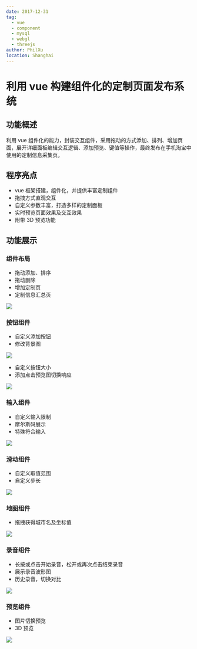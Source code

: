 ```yaml
---
date: 2017-12-31
tag:
  - vue
  - component
  - mysql
  - webgl
  - threejs
author: PhilXu
location: Shanghai  
---
```


# 利用 vue 构建组件化的定制页面发布系统
## 功能概述
利用 vue 组件化的能力，封装交互组件，采用拖动的方式添加、排列、增加页面，展开详细面板编辑交互逻辑、添加预览、键值等操作，最终发布在手机淘宝中使用的定制信息采集页。
## 程序亮点
- vue 框架搭建，组件化，并提供丰富定制组件
- 拖拽方式直观交互
- 自定义参数丰富，打造多样的定制面板
- 实时预览页面效果及交互效果
- 附带 3D 预览功能

## 功能展示

### 组件布局
- 拖动添加、排序
- 拖动删除
- 增加定制页
- 定制信息汇总页

![](../_images/tmall/arrange.gif)



### 按钮组件
- 自定义添加按钮
- 修改背景图

![](../_images/tmall/font.gif)
- 自定义按钮大小
- 添加点击预览图切换响应

![](../_images/tmall/material.gif)

### 输入组件
- 自定义输入限制
- 摩尔斯码展示
- 特殊符合输入

![](../_images/tmall/input.gif)


### 滑动组件
- 自定义取值范围
- 自定义步长

![](../_images/tmall/slider.gif)

### 地图组件
- 拖拽获得城市名及坐标值

![](../_images/tmall/map.gif)

### 录音组件
- 长按或点击开始录音，松开或再次点击结束录音
- 展示录音波形图
- 历史录音，切换对比

![](../_images/tmall/recorder.gif)

### 预览组件
- 图片切换预览
- 3D 预览

![](../_images/tmall/render.gif)




